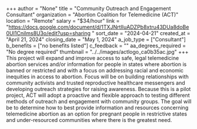 +++
author = "None"
title = "Community Outreach and Engagement Consultant"
organization = "Abortion Coalition for Telemedicine (ACT)"
location = "Remote"
salary = "$34/hour"
link = "https://docs.google.com/document/d/1TXJNrtIIuADZPb8xtru43DUa8doBe0UI1Cnilms8U3o/edit?usp=sharing "
sort_date = "2024-04-21"
created_at = "April 21, 2024"
closing_date = "May 1, 2024"
a_job_type = ["Consultant"]
b_benefits = ["no benefits listed"]
c_feedback = ""
aa_degrees_required = "No degree required"
thumbnail = "../../images/actlogo_ca0b35ac.jpg"
+++
This project will expand and improve access to safe, legal telemedicine abortion services and/or information for people in states where abortion is banned or restricted and with a focus on addressing racial and economic inequities in access to abortion. Focus will be on building relationships with community activists and trusted reproductive healthcare messengers and developing outreach strategies for raising awareness. Because this is a pilot project, ACT will adopt a proactive and flexible approach to testing different methods of outreach and engagement with community groups. The goal will be to determine how to best provide information and resources concerning telemedicine abortion as an option for pregnant people in restrictive states and under-resourced communities where there is the greatest need.